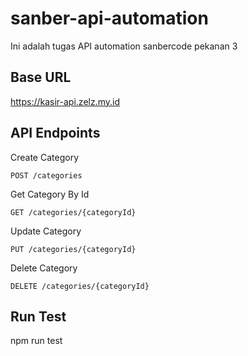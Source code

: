 # sanber-api-automation

Ini adalah tugas API automation sanbercode pekanan 3

## Base URL

  https://kasir-api.zelz.my.id

## API Endpoints

  Create Category

    POST /categories

  Get Category By Id

    GET /categories/{categoryId}

  Update Category

    PUT /categories/{categoryId}

  Delete Category

    DELETE /categories/{categoryId}
    

## Run Test

  npm run test
